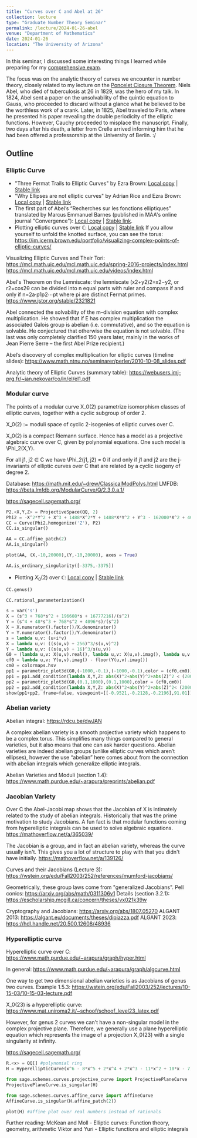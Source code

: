 ```yaml
---
title: "Curves over C and Abel at 26"
collection: lecture
type: "Graduate Number Theory Seminar"
permalink: /lecture/2024-01-26-abel
venue: "Department of Mathematics"
date: 2024-01-26
location: "The University of Arizona"
---
```


In this seminar, I discussed some interesting things I learned while preparing for my [comprehensive exam](https://gkorpal.github.io/technical/2023-12-07-deuring-correspondence). 

The focus was on the analytic theory of curves we encounter in number theory, closely related to my lecture on the [Poncelet Closure Theorem](https://gkorpal.github.io/lecture/2017-03-18-poncelet). Niels Abel, who died of tuberculosis at 26 in 1829, was the hero of my talk. In 1824, Abel sent a paper on the unsolvability of the quintic equation to Gauss, who proceeded to discard without a glance what he believed to be the worthless work of a crank. Later, in 1825, Abel traveled to Paris, where he presented his paper revealing the double periodicity of the elliptic functions. However, Cauchy proceeded to misplace the manuscript. Finally, two days after his death, a letter from Crelle arrived informing him that he had been offered a professorship at the University of Berlin. :/

## Outline

### Elliptic Curve

- "Three Fermat Trails to Elliptic Curves" by Ezra Brown: [Local copy](https://gkorpal.github.io/files/Brown-2000.pdf) | [Stable link](https://www.jstor.org/stable/2687483)
- "Why Ellipses are not elliptic curves" by Adrian Rice and Ezra Brown: [Local copy](https://gkorpal.github.io/files/Rice-2013.pdf) | [Stable link](https://www.jstor.org/stable/10.4169/math.mag.85.3.163)
- The first part of Abel’s “Recherches sur les fonctions elliptiques” translated by Marcus Emmanuel Barnes (published in MAA's online journal "Convergence"): [Local copy](https://gkorpal.github.io/files/abeltranslation.pdf) | [Stable link](https://maa.org/press/periodicals/convergence/abel-on-elliptic-integrals-a-translation).
- Plotting elliptic curves over $\mathbb{C}$: [Local copy](https://gkorpal.github.io/files/elliptic-curve-c.pdf) | [Stable link](https://www.math.wustl.edu/~acuna/content/Elliptic%20curves.html)
If you allow yourself to unfold the knotted surface, you can see the torus: https://im.icerm.brown.edu/portfolio/visualizing-complex-points-of-elliptic-curves/

Visualizing Elliptic Curves and Their Tori: 
https://mcl.math.uic.edu/mcl.math.uic.edu/spring-2016-projects/index.html
https://mcl.math.uic.edu/mcl.math.uic.edu/videos/index.html

Abel's Theorem on the Lemniscate: the lemniscate (x2+y2)2=x2−y2, or r2=cos2θ can be divided into n equal parts with ruler and compass if and only if n=2a⋅p1p2⋯pt where pi are distinct Fermat primes.
https://www.jstor.org/stable/2321821

Abel connected the solvability of the m–division equation with complex multiplication. He showed that if E has complex multiplication the associated Galois group is abelian (i.e. commutative), and so the equation is solvable. He conjectured that otherwise the equation is not solvable. (The last was only completely clarified 150 years later, mainly in the works of Jean Pierre Serre – the first Abel Prize recipient.)

Abel’s discovery of complex multiplication for elliptic curves (timeline slides): 
https://www.math.ntnu.no/seminarer/perler/2010-10-08_slides.pdf

Analytic theory of Elliptic Curves (summary table): https://webusers.imj-prg.fr/~jan.nekovar/co/ln/el/el1.pdf

### Modular curve

The points of a modular curve X_0(2) parametrize isomorphism classes of elliptic curves, together with a cyclic subgroup of order 2. 

X_0(2) := moduli space of cyclic 2-isogenies of elliptic curves over C.

X_0(2) is a compact Riemann surface. Hence has a model as a projective algebraic curve over C, given by polynomial equations. One such model is \Phi_2(X,Y).

For all j1, j2 ∈ C we have \Phi_2(j1, j2) = 0 if and only if j1 and j2 are the j-invariants of elliptic curves over C that are related by a cyclic isogeny of degree 2.

Database: https://math.mit.edu/~drew/ClassicalModPolys.html
LMFDB: https://beta.lmfdb.org/ModularCurve/Q/2.3.0.a.1/ 

https://sagecell.sagemath.org/
`````python
P2.<X,Y,Z> = ProjectiveSpace(QQ, 2)
Phi2 = -X^2*Y^2 + X^3 + 1488*X^2*Y + 1488*X*Y^2 + Y^3 - 162000*X^2 + 40773375*X*Y - 162000*Y^2 + 8748000000*X + 8748000000*Y - 157464000000000
CC = Curve(Phi2.homogenize('Z'), P2)
CC.is_singular()

AA = CC.affine_patch(2) 
AA.is_singular()

plot(AA, (X,-10,20000),(Y,-10,20000), axes = True)

AA.is_ordinary_singularity([-3375,-3375])
`````

- Plotting $X_0(2)$ over $\mathbb{C}$: [Local copy](https://gkorpal.github.io/files/modular-curve-c.pdf) | [Stable link](https://www.math.wustl.edu/~acuna/content/X_0(2).html)

`````python
CC.genus()

CC.rational_parameterization() 

s = var('s')
X = (s^3 + 768*s^2 + 196608*s + 16777216)/(s^2)
Y = (s^4 + 48*s^3 + 768*s^2 + 4096*s)/(s^2)
X = X.numerator().factor()/X.denominator()
Y = Y.numerator().factor()/Y.denominator()
s = lambda u,v: (u+i*v)
X = lambda u,v: ((s(u,v) + 256)^3/s(u,v)^2)
Y = lambda u,v: ((s(u,v) + 16)^3/s(u,v))
G0 = (lambda u,v: X(u,v).real(), lambda u,v: X(u,v).imag(), lambda u,v: Y(u,v).real())
cf0 = lambda u,v: Y(u,v).imag() - floor(Y(u,v).imag())
cm0 = colormaps.hsv
pp1 = parametric_plot3d(G0,(-1000,-0.1),(-1000,-0.1),color = (cf0,cm0))
pp1 = pp1.add_condition(lambda X,Y,Z: abs(X)^2+abs(Y)^2+abs(Z)^2 < (20000)^2)
pp2 = parametric_plot3d(G0,(0.1,1000),(0.1,1000),color = (cf0,cm0))
pp2 = pp2.add_condition(lambda X,Y,Z: abs(X)^2+abs(Y)^2+abs(Z)^2< (20000)^2)
show(pp1+pp2, frame=false, viewpoint=[[-0.9521,-0.2128,-0.2196],91.01])
`````

### Abelian variety

Abelian integral: https://rdcu.be/dwJAN 

A complex abelian variety is a smooth projective variety which happens to be a complex torus. This simplifies many things compared to general varieties, but it also means that one can ask harder questions. Abelian varieties are indeed abelian groups (unlike elliptic curves which aren’t ellipses), however the use “abelian” here comes about from the connection with abelian integrals which generalize elliptic integrals.

Abelian Varieties and Moduli (section 1.4): https://www.math.purdue.edu/~arapura/preprints/abelian.pdf

### Jacobian Variety

Over C the Abel-Jacobi map shows that the Jacobian of X is intimately related to the study of abelian integrals. Historically that was the prime motivation to study Jacobians. A fun fact is that modular functions coming from hyperelliptic integrals can be used to solve algebraic equations. 
https://mathoverflow.net/a/365039/

The Jacobian is a group, and in fact an abelian variety, whereas the curve usually isn't. This gives you a lot of structure to play with that you didn't have initially.
https://mathoverflow.net/a/139126/

Curves and their Jacobians (Lecture 3): https://wstein.org/edu/Fall2003/252/references/mumford-jacobians/

Geometrically, these group laws come from "generalized Jacobians".
Pell conics: https://arxiv.org/abs/math/0311306v1
Details (section 3.2.1): https://escholarship.mcgill.ca/concern/theses/vx021k39w

Cryptography and Jacobians: https://arxiv.org/abs/1807.05270
ALGANT 2013: https://algant.eu/documents/theses/dipiazza.pdf
ALGANT 2023: https://hdl.handle.net/20.500.12608/48936

### Hyperelliptic curve

Hyperelliptic curve over C: https://www.math.purdue.edu/~arapura/graph/hyper.html

In general: https://www.math.purdue.edu/~arapura/graph/algcurve.html

One way to get two dimensional abelian varieties is as Jacobians of genus two curves.
Example 1.5.3: https://wstein.org/edu/Fall2003/252/lectures/10-15-03/10-15-03-lecture.pdf

 X_0(23) is a hyperelliptic curve: https://www.mat.uniroma2.it/~schoof/schoof_level23_latex.pdf

However, for genus 2 curves we can't have a non-singular model in the complex projective plane. Therefore, we generally use a plane hyperelliptic equation which represents the image of a projection X_0(23) with a single singularity at infinity.

https://sagecell.sagemath.org/
`````python
R.<x> = QQ[] #polynomial ring
H = HyperellipticCurve(x^6 - 8*x^5 + 2*x^4 + 2*x^3 - 11*x^2 + 10*x - 7)

from sage.schemes.curves.projective_curve import ProjectivePlaneCurve
ProjectivePlaneCurve.is_singular(H)

from sage.schemes.curves.affine_curve import AffineCurve
AffineCurve.is_singular(H.affine_patch(2))

plot(H) #affine plot over real numbers instead of rationals
`````


Further reading:
McKean and Moll - Elliptic curves: Function theory, geometry, arithmetic
Viktor and Yuri - Elliptic functions and elliptic integrals
